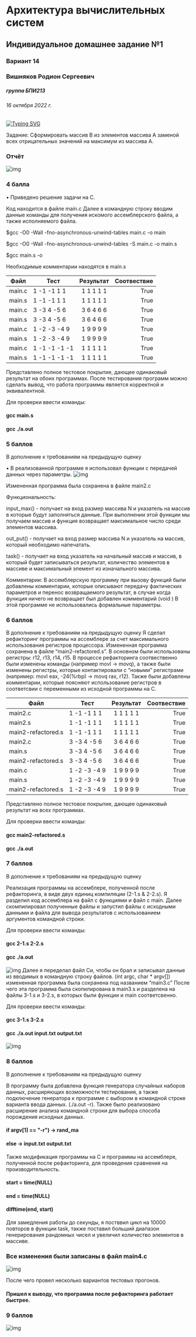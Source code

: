 # Архитектура вычислительных систем
## Индивидуальное домашнее задание №1
### Вариант 14

### Вишняков Родион Сергеевич 
##### группа БПИ213
###### 16 октября 2022 г.
[![Typing SVG](https://readme-typing-svg.herokuapp.com?color=%2336BCF7&lines=Faculty+of+Computer+science+student)](https://git.io/typing-svg)


Задание: Сформировать массив B из элементов массива A заменой всех отрицательных значений на максимум из массива A.

### Отчёт
![img](/p1.png)

### 4 балла
•	Приведено решение задачи на C.

Код находится в файле main.c
Далее в командную строку вводим данные команды для получения искомого ассемблерского файла, а также исполняемого файла.


$gcc -O0 -Wall -fno-asynchronous-unwind-tables main.c -o main


$gcc -O0 -Wall -fno-asynchronous-unwind-tables -S main.c -o main.s


$gcc main.s -o


Необходимые комментарии находятся в main.s


Файл | Тест           | Результат | Соотвествие 
-----------|----------------|:---------:|------------:
main.c     | 1 -1 -1 1 1    | 1 1 1 1 1 |        True | 
main.s     | 1 -1 -1 1 1    | 1 1 1 1 1 |        True |
main.c     | 3 -3 4 -5 6	   | 3 6 4 6 6 |       True      |
main.s     | 3 -3 4 -5 6    | 3 6 4 6 6 |       True      |
main.c     | 1 -2 -3 -4 9	  | 1 9 9 9 9 |      True       |
main.s     | 1 -2 -3 -4 9	  | 1 9 9 9 9 |     True        |
main.c     | 1 -1 -1 -1 -1	 | 1 1 1 1 1 |      True       |
main.s     | 1 -1 -1 -1 -1	  | 1 1 1 1 1 |     True        |


Представлено полное тестовое покрытие, дающее одинаковый результат на обоих программах.
После тестирования программ можно сделать вывод, что работа программы является корректной и эквивалентной.


Для проверки ввести команды:
#### gcc main.s
#### gcc ./a.out

### 5	баллов
В дополнение к требованиям на предыдущую оценку

•	В реализованной программе я использовал функции с передачей данных через параметры.
![img](/p2.png)

Измененная программа была сохранена в файле main2.c

Функциональность:


input_max() - получает на вход размер массива N и указатель на массив в которые будут заполняться данные. При выполнении этой функции мы получаем массив и функция возвращает максимальное число среди элементов массива.


out_put() - получает на вход размер массива N и указатель на массив, который необходимо напечатать.


task() - получает на вход указатель на начальный массив и массив, в который будет записываться результат, количество элементов в массиве и максимальный элемент из изначального массива.


Комментарии:
В ассемблерскую программу при вызову функций были добавлены комментарии, которые описывают передачу фактических параметров и перенос возвращаемого результат, в случае когда функция ничего не возвращает был добавлен комментарий (void )
В этой программе не использовались формальные параметры.

### 6 баллов
В дополнение к требованиям на предыдущую оценку
Я сделал рефакторинг программы на ассемблере за счет максимального использования регистров процессора. Измененная программа сохранена в файле “main2-refactored.s”. В основном были использованы регистры: r12, r13, r14, r15. В процессе рефакторинга соотвественно были изменены команды (например movl -> movq), а также были изменены регистры, которые контактировали с “новыми” регистрами (например: movl eax, -24(%rbp) -> movq rax, r12).
Также были добавлены комментарии, которые поясняют использование регистров в соответсвии с переменными из исходной программы на С.

Файл | Тест           | Результат | Соотвествие
-----------|----------------|:---------:|------------:
main2.c     | 1 -1 -1 1 1    | 1 1 1 1 1 |        True | 
main2.s     | 1 -1 -1 1 1    | 1 1 1 1 1 |        True |
main2-refactored.s     | 1 -1 -1 1 1	   | 1 1 1 1 1 |       True      |
main2.c     | 3 -3 4 -5 6    | 3 6 4 6 6 |       True      |
main.s     | 3 -3 4 -5 6	   | 3 6 4 6 6 |      True       |
main2-refactored.s       | 3 -3 4 -5 6	   | 3 6 4 6 6 |     True        |
main.c     | 1 -2 -3 -4 9	  | 1 9 9 9 9 |      True       |
main.s     | 1 -2 -3 -4 9	  | 1 9 9 9 9 |     True        |
main2-refactored.s     | 1 -2 -3 -4 9	  | 1 9 9 9 9 |     True        |

Представлено полное тестовое покрытие, дающее одинаковый результат на всех программах.


Для проверки ввести команды:
#### gcc main2-refactored.s
#### gcc ./a.out

### 7 баллов
В дополнение к требованиям на предыдущую оценку

Реализация программы на ассемблере, полученной после рефакторинга, в виде двух единиц компиляции (2-1.s & 2-2.s).
Я разделил код ассемблера на файл с функциями и файл с main. Далее скомпилировал полученные файлы и запустил файлы с исходными данными и файла для вывода результатов с использованием аргументов командной строки.


Для проверки ввести команды:
#### gcc 2-1.s 2-2.s
#### gcc ./a.out


![img](/p3.png)
Далее я переделал файл Си, чтобы он брал и записывал данные из вводимых в командную строку файлов. (int argc, char * argv[]) измененная программа была сохранена под названием “main3.c”
После чего эта программа была скопилирована в main3.s и разделена на файлы 3-1.s и 3-2.s, в которых были функции и main соответсвенно.


Для проверки ввести команды:
#### gcc 3-1.s 3-2.s
#### gcc ./a.out input.txt output.txt


![img](/p4.png)

### 8 баллов
В дополнение к требованиям на предыдущую оценку

В программу была добавлена функция генератора случайных наборов данных, расширяющих возможности тестирования, а также подключение генератора к программе с выбором в командной строке варианта ввода данных. (./a.out -r).
Также было реализовано расширение анализа командной строки для выбора способа порождения исходных данных.
#### if argv[1] == "-r") -> rand_ma
#### else -> input.txt output.txt
Также модификация программы на C и программы на ассемблере, полученной после рефакторинга, для проведения сравнения на производительность.
#### start = time(NULL)
#### end = time(NULL)
#### difftime(end, start)
Для замедления работы до секунды, я постввил цикл на 10000 повторов в функции task, также поставил больший диапазон генерирования рандомных чисел и увеличил количество элементов в массиве.
### Все изменения были записаны в файл main4.c
![img](/p5.png)

После чего провел несколько вариантов тестовых прогонов.
#### Пришел к выводу, что программа после рефакторинга работает быстрее.
### 9 баллов
![img](/p6.png)
